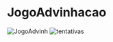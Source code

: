 # JogoAdvinhacao

![JogoAdvinh](https://user-images.githubusercontent.com/113316157/208271645-e733da0b-68ba-4e85-95b8-b5810b6e5e5b.png) 
![tentativas](https://user-images.githubusercontent.com/113316157/208271750-3d84276f-c8e0-4c54-96af-ba317aadfa6f.png)

